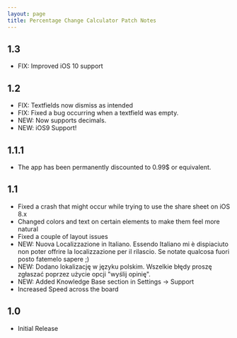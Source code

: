 ```yaml
---
layout: page
title: Percentage Change Calculator Patch Notes
---
```


## 1.3

- FIX: Improved iOS 10 support

## 1.2

- FIX: Textfields now dismiss as intended
- FIX: Fixed a bug occurring when a textfield was empty.
- NEW: Now supports decimals.
- NEW: iOS9 Support!

## 1.1.1

- The app has been permanently discounted to 0.99$ or equivalent.

## 1.1

* Fixed a crash that might occur while trying to use the share sheet on iOS 8.x
* Changed colors and text on certain elements to make them feel more natural
* Fixed a couple of layout issues
* NEW: Nuova Localizzazione in Italiano. Essendo Italiano mi è dispiaciuto non poter offrire la localizzazione per il rilascio. Se notate qualcosa fuori posto fatemelo sapere ;)
* NEW: Dodano lokalizację w języku polskim. Wszelkie błędy proszę zgłaszać poprzez użycie opcji "wyślij opinię".
* NEW: Added Knowledge Base section in Settings -\> Support
* Increased Speed across the board

## 1.0

- Initial Release